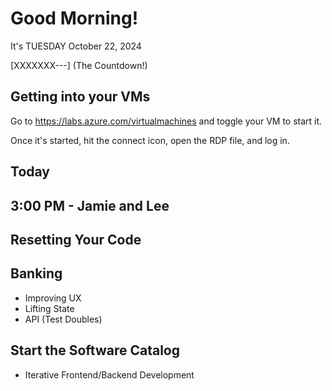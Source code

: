 # Good Morning!

It's TUESDAY October 22, 2024

[XXXXXXX---] (The Countdown!)

## Getting into your VMs

Go to https://labs.azure.com/virtualmachines and toggle your VM to start it.

Once it's started, hit the connect icon, open the RDP file, and log in.

## Today

## 3:00 PM - Jamie and Lee 

## Resetting Your Code

## Banking

- Improving UX
- Lifting State
- API (Test Doubles)

## Start the Software Catalog

- Iterative Frontend/Backend Development


    